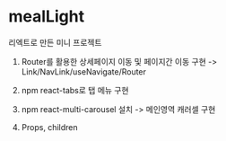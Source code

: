 # mealLight
리엑트로 만든 미니 프로젝트

1. Router를 활용한 상세페이지 이동 및 페이지간 이동 구현
   -> Link/NavLink/useNavigate/Router

2. npm react-tabs로 탭 메뉴 구현
3. npm react-multi-carousel 설치 -> 메인영역 캐러셀 구현
4. Props, children
   
